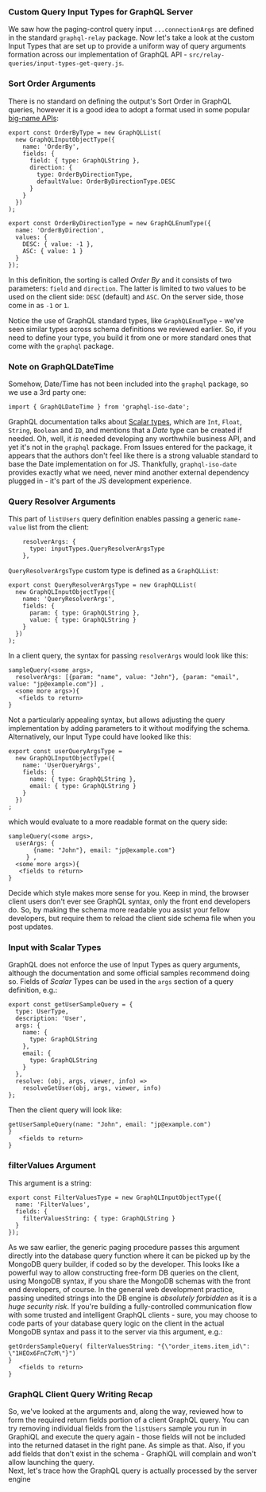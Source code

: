 ### Custom Query Input Types for GraphQL Server

We saw how the paging-control query input `...connectionArgs` are defined in the standard `graphql-relay` package. Now let's take a look at the custom Input Types that are set up to provide a uniform way of query arguments formation across our implementation of GraphQL API - `src/relay-queries/input-types-get-query.js`.

### Sort Order Arguments

There is no standard on defining the output's Sort Order in GraphQL queries, however it is a good idea to adopt a format used in some popular [big-name APIs](https://developer.github.com):

```
export const OrderByType = new GraphQLList(
  new GraphQLInputObjectType({
    name: 'OrderBy',
    fields: {
      field: { type: GraphQLString },
      direction: {
        type: OrderByDirectionType,
        defaultValue: OrderByDirectionType.DESC
      }
    }
  })
);

export const OrderByDirectionType = new GraphQLEnumType({
  name: 'OrderByDirection',
  values: {
    DESC: { value: -1 },
    ASC: { value: 1 }
  }
});
```

In this definition, the sorting is called *Order By* and it consists of two parameters: `field` and `direction`. The latter is limited to two values to be used on the client side: `DESC` (default) and `ASC`. On the server side, those come in as `-1` or `1`.

Notice the use of GraphQL standard types, like `GraphQLEnumType` - we've seen similar types across schema definitions we reviewed earlier. So, if you need to define your type, you build it from one or more standard ones that come with the `graphql` package.

### Note on GraphQLDateTime

Somehow, Date/Time has not been included into the `graphql` package, so we use a 3rd party one:

```
import { GraphQLDateTime } from 'graphql-iso-date';
```

GraphQL documentation talks about [Scalar types](https://graphql.org/learn/schema/#scalar-types), which are `Int`, `Float`, `String`, `Boolean` and `ID`, and mentions that a *Date* type can be created if needed. Oh, well, it *is* needed developing any worthwhile business API, and yet it's not in the `graphql` package. From Issues entered for the package, it appears that the authors don't feel like there is a strong valuable standard to base the Date implementation on for JS. Thankfully, `graphql-iso-date` provides exactly what we need, never mind another external dependency plugged in - it's part of the JS development experience.

### Query Resolver Arguments

This part of `listUsers` query definition enables passing a generic `name-value` list from the client:

```
    resolverArgs: {
      type: inputTypes.QueryResolverArgsType
    },
```

`QueryResolverArgsType` custom type is defined as a `GraphQLList`:

```
export const QueryResolverArgsType = new GraphQLList(
  new GraphQLInputObjectType({
    name: 'QueryResolverArgs',
    fields: {
      param: { type: GraphQLString },
      value: { type: GraphQLString }
    }
  })
);
```

In a client query, the syntax for passing `resolverArgs` would look like this:

```
sampleQuery(<some args>, 
  resolverArgs: [{param: "name", value: "John"}, {param: "email", value: "jp@example.com"}] ,
  <some more args>){
   <fields to return>
}
```

Not a particularly appealing syntax, but allows adjusting the query implementation by adding parameters to it without modifying the schema. Alternatively, our Input Type could have looked like this:

```
export const userQueryArgsType = 
  new GraphQLInputObjectType({
    name: 'UserQueryArgs',
    fields: {
      name: { type: GraphQLString },
      email: { type: GraphQLString }
    }
  })
;
```

which would evaluate to a more readable format on the query side:

```
sampleQuery(<some args>, 
  userArgs: {
       {name: "John"}, email: "jp@example.com"}
     } ,
  <some more args>){
   <fields to return>
}
```

Decide which style makes more sense for you. Keep in mind, the browser client users don't ever see GraphQL syntax, only the front end developers do. So, by making the schema more readable you assist your fellow developers, but require them to reload the client side schema file when you post updates.

### Input with Scalar Types

GraphQL does not enforce the use of Input Types as query arguments, although the documentation and some official samples recommend doing so. Fields of *Scalar* Types can be used in the `args` section of a query definition, e.g.:

```
export const getUserSampleQuery = {
  type: UserType,
  description: 'User',
  args: {
    name: {
      type: GraphQLString
    },
    email: {
      type: GraphQLString
    }
  },
  resolve: (obj, args, viewer, info) =>
    resolveGetUser(obj, args, viewer, info)
};
```

Then the client query will look like:

```
getUserSampleQuery(name: "John", email: "jp@example.com")
}
   <fields to return>
}
```

### filterValues Argument

This argument is a string:

```
export const FilterValuesType = new GraphQLInputObjectType({
  name: 'FilterValues',
  fields: {
    filterValuesString: { type: GraphQLString }
  }
});
```

As we saw earlier, the generic paging procedure passes this argument directly into the database query function where it can be picked up by the MongoDB query builder, if coded so by the developer. This looks like a powerful way to allow constructing free-form DB queries on the client, using MongoDB syntax, if you share the MongoDB schemas with the front end developers, of course. In the general web development practice, passing unedited strings into the DB engine is *absolutely forbidden* as it is a *huge security risk*. If you're building a fully-controlled communication flow with some trusted and intelligent GraphQL clients - sure, you may choose to code parts of your database query logic on the client in the actual MongoDB syntax and pass it to the server via this argument, e.g.:

```
getOrdersSampleQuery( filterValuesString: "{\"order_items.item_id\": \"1HEOx6FnC7cM\"}")
}
   <fields to return>
}
```

### GraphQL Client Query Writing Recap

So, we've looked at the arguments and, along the way, reviewed how to form the required return fields portion of a client GraphQL query. You can try removing individual fields from the `listUsers` sample you run in GraphiQL and execute the query again - those fields will not be included into the returned dataset in the right pane. As simple as that. Also, if you add fields that don't exist in the schema - GraphiQL will complain and won't allow launching the query.
<br>
Next, let's trace how the GraphQL query is actually processed by the server engine